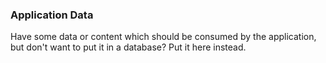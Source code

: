 ### Application Data

Have some data or content which should be consumed by the application, but don't
want to put it in a database? Put it here instead.
